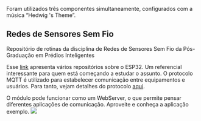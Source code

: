 Foram utilizados três componentes simultaneamente, configurados com a música “Hedwig 's Theme”.
## Redes de Sensores Sem Fio
Repositório de rotinas da disciplina de Redes de Sensores Sem Fio da Pós-Graduação em Prédios Inteligentes

Esse [link](http://esp32.net/) apresenta vários repositórios sobre o ESP32. Um referencial interessante para quem está começando a estudar o assunto. O protocolo MQTT é utilizado para estabelecer comunicação entre equipamentos e usuários. Para tanto, vejam detalhes do protocolo [aqui](https://www.ibm.com/developerworks/br/library/iot-mqtt-why-good-for-iot/index.html). 

O módulo pode funcionar como um WebServer, o que permite pensar diferentes aplicações de comunicação. Aproveite e conheça a aplicação exemplo.
![](webserver.jpg)
